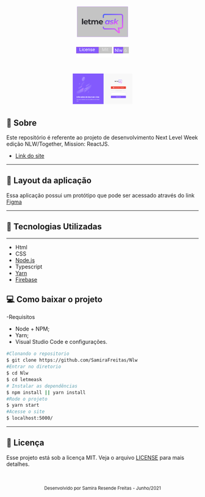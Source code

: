 <h1 align="center">
  <img  height="80" title="Plant Manager" src=".github/../letmeask/.github/logo.png">
</h1>
<p align="center">
  <img alt="License" src=".github/../letmeask/.github/Group%201(1).png">

 <img src=".github/../letmeask/.github/Group%202.png" alt="NLW 06" />
</p>

<h1 align="center">
  <img  height="80" title="Plant Manager" src=".github/../letmeask/.github/tela.png"  />
</h1>

## 📝 Sobre 
Este repositório é referente ao projeto de desenvolvimento Next Level Week edição NLW/Together, Mission: ReactJS.

- [Link do site](https://letmeask-32e3d.web.app/)

---
## 👀 Layout da aplicação

Essa aplicação possui um protótipo que pode ser acessado através do link  [Figma](https://www.figma.com/file/Z8HrkFb7BOmsNtT6GDEdgm/Letmeask-(Copy)?node-id=0%3A1)

---
## 👾 Tecnologias Utilizadas 
  ---
- Html
- CSS
- [Node.js](https://nodejs.org/pt-br/download/)
- Typescript
- [Yarn](https://classic.yarnpkg.com/en/docs/install)
- [Firebase]( https://firebase.google.com/?hl=pt)
## 💻 Como baixar o projeto 
-Requisitos 
- Node + NPM;
- Yarn;
- Visual Studio Code e configurações.

```bash
#Clonando o repositorio 
$ git clone https://github.com/SamiraFreitas/Nlw
#Entrar no diretorio 
$ cd Nlw
$ cd letmeask
# Instalar as dependências
$ npm install || yarn install
#Rode o projeto 
$ yarn start
#Acesse o site 
$ localhost:5000/
```
---

## 📄 Licença

Esse projeto está sob a licença MIT. Veja o arquivo [LICENSE](LICENSE.md) para mais detalhes.

<br />

<div align="center">

  <small>Desenvolvido por Samira Resende Freitas - Junho/2021</small>

</div>